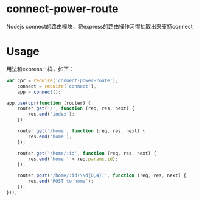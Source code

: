 # connect-power-route
Nodejs connect的路由模块，将express的路由操作习惯抽取出来支持connect

# Usage

用法和express一样，如下：

```js
var cpr = require('connect-power-route');
	connect = require('connect'),
	app = connect();

app.use(cpr(function (router) {
	router.get('/', function (req, res, next) {
		res.end('index');
	});

	router.get('/home', function (req, res, next) {
		res.end('home');
	});

	router.get('/home/:id', function (req, res, next) {
		res.end('home ' + req.params.id);
	});

	router.post('/home/:id(\\d{0,4})', function (req, res, next) {
		res.end('POST to home');
	});
}));
```
